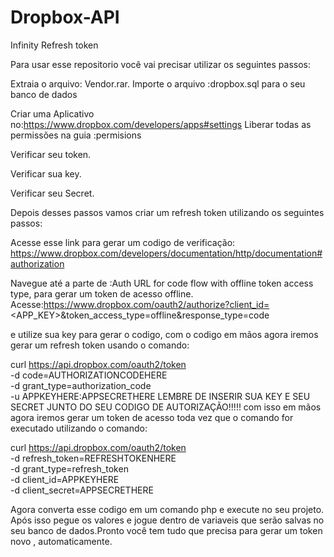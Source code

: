 # Dropbox-API
Infinity Refresh token

Para usar esse repositorio você vai precisar utilizar os seguintes passos:

Extraia o arquivo: Vendor.rar.
Importe o arquivo :dropbox.sql para o seu banco de dados

Criar uma Aplicativo no:https://www.dropbox.com/developers/apps#settings
Liberar todas as permissões na guia :permisions

Verificar seu token.

Verificar sua key.

Verificar seu Secret.

Depois desses passos vamos criar um refresh token utilizando os seguintes passos:

Acesse esse link para gerar um  codigo de verificação:
https://www.dropbox.com/developers/documentation/http/documentation#authorization

Navegue até a parte de :Auth URL for code flow with offline token access type, para gerar um token de acesso offline.
Acesse:https://www.dropbox.com/oauth2/authorize?client_id=<APP_KEY>&token_access_type=offline&response_type=code

e utilize sua key para gerar o codigo, com o codigo em mãos agora iremos gerar um refresh token usando o comando:

curl https://api.dropbox.com/oauth2/token \
    -d code=AUTHORIZATIONCODEHERE \
    -d grant_type=authorization_code \
    -u APPKEYHERE:APPSECRETHERE​
LEMBRE DE INSERIR SUA KEY E SEU SECRET JUNTO DO SEU CODIGO DE AUTORIZAÇÃO!!!!!
com isso em mãos agora iremos gerar um token de acesso toda vez que o comando for executado utilizando o comando:


curl https://api.dropbox.com/oauth2/token \
   -d refresh_token=REFRESHTOKENHERE \
   -d grant_type=refresh_token \
   -d client_id=APPKEYHERE \
   -d client_secret=APPSECRETHERE



Agora converta esse codigo em um comando php e execute no seu projeto. Após isso pegue os valores e jogue dentro de variaveis que serão salvas no seu banco de dados.Pronto você tem tudo que precisa para gerar um token novo , automaticamente.


 





 
